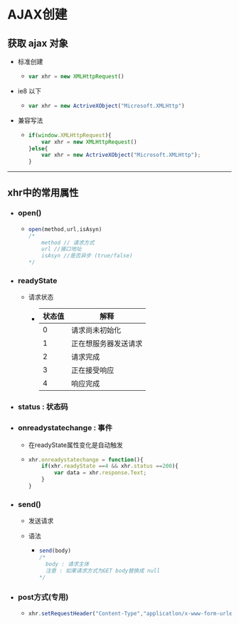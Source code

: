 # AJAX创建

## 获取 ajax 对象

- 标准创建

  - ```javascript
    var xhr = new XMLHttpRequest()
    ```

- ie8 以下

  - ```javascript
    var xhr = new ActriveXObject("Microsoft.XMLHttp")
    ```

- 兼容写法

  - ```javascript
    if(window.XMLHttpRequest){
    	var xhr = new XMLHttpRequest()
    }else{
    	var xhr = new ActriveXObject("Microsoft.XMLHttp");
    }
    ```

---

## xhr中的常用属性

- ### open()

  - ```javascript
    open(method,url,isAsyn)
    /*
    	method // 请求方式
    	url //接口地址
    	isAsyn //是否异步 (true/false)
    */
    ```

- ### readyState

  - 请求状态

    - | 状态值 | 解释                 |
      | ------ | -------------------- |
      | 0      | 请求尚未初始化       |
      | 1      | 正在想服务器发送请求 |
      | 2      | 请求完成             |
      | 3      | 正在接受响应         |
      | 4      | 响应完成             |

- ### status : 状态码

- ### onreadystatechange : 事件

  - 在readyState属性变化是自动触发

  - ```javascript
    xhr.onreadystatechange = function(){
    	if(xhr.readyState ==4 && xhr.status ==200){
    		var data = xhr.response.Text;
    	}
    }
    ```

- ### send()

  - 发送请求

  - 语法

    - ```javascript
      send(body)
      /*
      	body : 请求主体
      	注意 : 如果请求方式为GET body替换成 null
      */
      ```

- ### post方式(专用)

  - ```javascript
    xhr.setRequestHeader("Content-Type","applicatlon/x-www-form-urlencoded")
    ```



